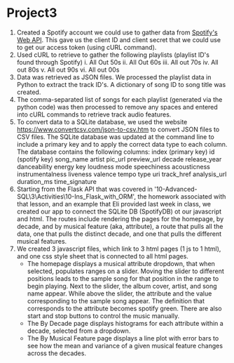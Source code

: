 # Project3
1. Created a Spotify account we could use to gather data from [Spotify's Web API](https://developer.spotify.com/documentation/web-api). This gave us the client ID and client secret that we could use to get our access token (using cURL command).
3. Used cURL to retrieve to gather the following playlists (playlist ID's found through Spotify)
   i. All Out 50s
   ii. All Out 60s
   iii. All out 70s
   iv. All out 80s
   v. All out 90s
   vi. All out 00s
5. Data was retrieved as JSON files. We processed the playlist data in Python to extract the track ID's. A dictionary of song ID to song title was created.
6. The comma-separated list of songs for each playlist (generated via the python code) was then processed to remove any spaces and entered into cURL commands to retrieve track audio features.
7. To convert data to a SQLite database, we used the website https://www.convertcsv.com/json-to-csv.htm to convert JSON files to CSV files.
   The SQLite database was updated at the command line to include a primary key and to apply the correct data type to each column. The database contains the following columns:
   index (primary key)
   id (spotify key)
   song_name
   artist
   pic_url
   preview_url
   decade
   release_year
   danceability
   energy
   key
   loudness
   mode
   speechiness
   acousticness
   instrumentalness
   liveness
   valence
   tempo
   type
   uri
   track_href
   analysis_url
   duration_ms
   time_signature
8. Starting from the Flask API that was covered in '10-Advanced-SQL\3\Activities\10-Ins_Flask_with_ORM', the homework associated with that lesson, and an example that Eli provided last week in class, we created our app to connect the SQLite DB (SpotifyDB) ot our javascript and html. The routes include rendering the pages for the homepage, by decade, and by musical feature (aka, attribute), a route that pulls all the data, one that pulls the distinct decade, and one that pulls the different musical features.
9. We created 3 javascript files, which link to 3 html pages (1 js to 1 html), and one css style sheet that is connected to all html pages.
   - The homepage displays a musical attribute dropdown, that when selected, populates ranges on a slider. Moving the slider to different positions leads to the sample song for that position in the range to begin playing. Next to the slider, the album cover, artist, and song name appear. While above the slider, the attribute and the value corresponding to the sample song appear. The definition that corresponds to the attribute becomes spotify green. There are also start and stop buttons to control the music manually.
   - The By Decade page displays histograms for each attribute within a decade, selected from a dropdown.
   - The By Musical Feature page displays a line plot with error bars to see how the mean and variance of a given musical feature changes across the decades.
   

